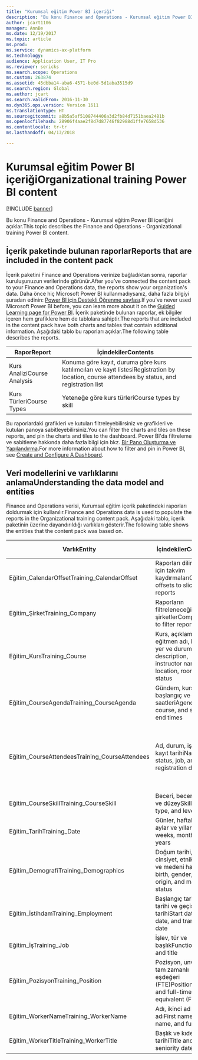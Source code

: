 ```yaml
---
title: "Kurumsal eğitim Power BI içeriği"
description: "Bu konu Finance and Operations - Kurumsal eğitim Power BI içeriğini açıklar."
author: jcart1106
manager: AnnBe
ms.date: 12/19/2017
ms.topic: article
ms.prod: 
ms.service: dynamics-ax-platform
ms.technology: 
audience: Application User, IT Pro
ms.reviewer: sericks
ms.search.scope: Operations
ms.custom: 263874
ms.assetid: 45dbba14-aba6-4571-be0d-5d1aba3515d9
ms.search.region: Global
ms.author: jcart
ms.search.validFrom: 2016-11-30
ms.dyn365.ops.version: Version 1611
ms.translationtype: HT
ms.sourcegitcommit: a8b5a5af5108744406a3d2fb84d7151baea2481b
ms.openlocfilehash: 28906f4aae2f8d7d87746f82988d1ffe7658d536
ms.contentlocale: tr-tr
ms.lasthandoff: 04/13/2018

---
```


# <a name="organizational-training-power-bi-content"></a><span data-ttu-id="b1646-103">Kurumsal eğitim Power BI içeriği</span><span class="sxs-lookup"><span data-stu-id="b1646-103">Organizational training Power BI content</span></span>

[!INCLUDE [banner](../includes/banner.md)]

<span data-ttu-id="b1646-104">Bu konu Finance and Operations - Kurumsal eğitim Power BI içeriğini açıklar.</span><span class="sxs-lookup"><span data-stu-id="b1646-104">This topic describes the Finance and Operations - Organizational training Power BI content.</span></span> 

## <a name="reports-that-are-included-in-the-content-pack"></a><span data-ttu-id="b1646-105">İçerik paketinde bulunan raporlar</span><span class="sxs-lookup"><span data-stu-id="b1646-105">Reports that are included in the content pack</span></span>
<span data-ttu-id="b1646-106">İçerik paketini Finance and Operations verinize bağladıktan sonra, raporlar kuruluşunuzun verilerinde görünür.</span><span class="sxs-lookup"><span data-stu-id="b1646-106">After you’ve connected the content pack to your Finance and Operations data, the reports show your organization's data.</span></span> <span data-ttu-id="b1646-107">Daha önce hiç Microsoft Power BI kullanmadıysanız, daha fazla bilgiyi şuradan edinin: [Power BI için Destekli Öğrenme sayfası](https://powerbi.microsoft.com/en-us/guided-learning/?WT.mc_id=PBIService_GetData).</span><span class="sxs-lookup"><span data-stu-id="b1646-107">If you’ve never used Microsoft Power BI before, you can learn more about it on the [Guided Learning page for Power BI](https://powerbi.microsoft.com/en-us/guided-learning/?WT.mc_id=PBIService_GetData).</span></span> <span data-ttu-id="b1646-108">İçerik paketinde bulunan raporlar, ek bilgiler içeren hem grafiklere hem de tablolara sahiptir.</span><span class="sxs-lookup"><span data-stu-id="b1646-108">The reports that are included in the content pack have both charts and tables that contain additional information.</span></span> <span data-ttu-id="b1646-109">Aşağıdaki tablo bu raporları açıklar.</span><span class="sxs-lookup"><span data-stu-id="b1646-109">The following table describes the reports.</span></span>

| <span data-ttu-id="b1646-110">Rapor</span><span class="sxs-lookup"><span data-stu-id="b1646-110">Report</span></span>          | <span data-ttu-id="b1646-111">İçindekiler</span><span class="sxs-lookup"><span data-stu-id="b1646-111">Contents</span></span>                                                                    |
|-----------------|-----------------------------------------------------------------------------|
| <span data-ttu-id="b1646-112">Kurs Analizi</span><span class="sxs-lookup"><span data-stu-id="b1646-112">Course Analysis</span></span> | <span data-ttu-id="b1646-113">Konuma göre kayıt, duruma göre kurs katılımcıları ve kayıt listesi</span><span class="sxs-lookup"><span data-stu-id="b1646-113">Registration by location, course attendees by status, and registration list</span></span> |
| <span data-ttu-id="b1646-114">Kurs Türleri</span><span class="sxs-lookup"><span data-stu-id="b1646-114">Course Types</span></span>    | <span data-ttu-id="b1646-115">Yeteneğe göre kurs türleri</span><span class="sxs-lookup"><span data-stu-id="b1646-115">Course types by skill</span></span>                                                       |

<span data-ttu-id="b1646-116">Bu raporlardaki grafikleri ve kutuları filtreleyebilirsiniz ve grafikleri ve kutuları panoya sabitleyebilirsiniz.</span><span class="sxs-lookup"><span data-stu-id="b1646-116">You can filter the charts and tiles on these reports, and pin the charts and tiles to the dashboard.</span></span> <span data-ttu-id="b1646-117">Power BI'da filtreleme ve sabitleme hakkında daha fazla bilgi için bkz. [Bir Pano Oluşturma ve Yapılandırma](https://powerbi.microsoft.com/en-us/guided-learning/powerbi-learning-4-2-create-configure-dashboards).</span><span class="sxs-lookup"><span data-stu-id="b1646-117">For more information about how to filter and pin in Power BI, see [Create and Configure A Dashboard](https://powerbi.microsoft.com/en-us/guided-learning/powerbi-learning-4-2-create-configure-dashboards).</span></span>

## <a name="understanding-the-data-model-and-entities"></a><span data-ttu-id="b1646-118">Veri modellerini ve varlıklarını anlama</span><span class="sxs-lookup"><span data-stu-id="b1646-118">Understanding the data model and entities</span></span>
<span data-ttu-id="b1646-119">Finance and Operations verisi, Kurumsal eğitim içerik paketindeki raporları doldurmak için kullanılır.</span><span class="sxs-lookup"><span data-stu-id="b1646-119">Finance and Operations data is used to populate the reports in the Organizational training content pack.</span></span> <span data-ttu-id="b1646-120">Aşağıdaki tablo, içerik paketinin üzerine dayandırıldığı varlıkları gösterir.</span><span class="sxs-lookup"><span data-stu-id="b1646-120">The following table shows the entities that the content pack was based on.</span></span>

| <span data-ttu-id="b1646-121">Varlık</span><span class="sxs-lookup"><span data-stu-id="b1646-121">Entity</span></span>                    | <span data-ttu-id="b1646-122">İçindekiler</span><span class="sxs-lookup"><span data-stu-id="b1646-122">Contents</span></span>                                                         | <span data-ttu-id="b1646-123">Diğer varlıklarla ilişkiler</span><span class="sxs-lookup"><span data-stu-id="b1646-123">Relationships with other entities</span></span>                                                                                                                                                                  |
|---------------------------|------------------------------------------------------------------|----------------------------------------------------------------------------------------------------------------------------------------------------------------------------------------------------|
| <span data-ttu-id="b1646-124">Eğitim\_CalendarOffset</span><span class="sxs-lookup"><span data-stu-id="b1646-124">Training\_CalendarOffset</span></span>  | <span data-ttu-id="b1646-125">Raporları dilimlemek için takvim kaydırmaları</span><span class="sxs-lookup"><span data-stu-id="b1646-125">Calendar offsets to slice reports</span></span>                                | <span data-ttu-id="b1646-126">Eğitim\_CourseAgenda Eğitim\_CourseAttendees</span><span class="sxs-lookup"><span data-stu-id="b1646-126">Training\_CourseAgenda Training\_CourseAttendees</span></span>                                                                                                                                                   |
| <span data-ttu-id="b1646-127">Eğitim\_Şirket</span><span class="sxs-lookup"><span data-stu-id="b1646-127">Training\_Company</span></span>         | <span data-ttu-id="b1646-128">Raporların filtreleneceği şirketler</span><span class="sxs-lookup"><span data-stu-id="b1646-128">Companies to filter reports by</span></span>                                   | <span data-ttu-id="b1646-129">Eğitim\_CourseAgenda Eğitim\_CourseAttendees</span><span class="sxs-lookup"><span data-stu-id="b1646-129">Training\_CourseAgenda Training\_CourseAttendees</span></span>                                                                                                                                                   |
| <span data-ttu-id="b1646-130">Eğitim\_Kurs</span><span class="sxs-lookup"><span data-stu-id="b1646-130">Training\_Course</span></span>          | <span data-ttu-id="b1646-131">Kurs, açıklama, eğitmen adı, konum, yer ve durum</span><span class="sxs-lookup"><span data-stu-id="b1646-131">Course, description, instructor name, location, room, and status</span></span> | <span data-ttu-id="b1646-132">Eğitim\_CourseAgenda Eğitim\_CourseAttendees Eğitim\_CourseSkill</span><span class="sxs-lookup"><span data-stu-id="b1646-132">Training\_CourseAgenda Training\_CourseAttendees Training\_CourseSkill</span></span>                                                                                                                             |
| <span data-ttu-id="b1646-133">Eğitim\_CourseAgenda</span><span class="sxs-lookup"><span data-stu-id="b1646-133">Training\_CourseAgenda</span></span>    | <span data-ttu-id="b1646-134">Gündem, kurs, başlangıç ve bitiş saatleri</span><span class="sxs-lookup"><span data-stu-id="b1646-134">Agenda, course, and start and end times</span></span>                          | <span data-ttu-id="b1646-135">Eğitim\_Şirket Eğitim\_CalendarOffset Eğitim\_Tarih Eğitim\_Kurs</span><span class="sxs-lookup"><span data-stu-id="b1646-135">Training\_Company Training\_CalendarOffset Training\_Date Training\_Course</span></span>                                                                                                                         |
| <span data-ttu-id="b1646-136">Eğitim\_CourseAttendees</span><span class="sxs-lookup"><span data-stu-id="b1646-136">Training\_CourseAttendees</span></span> | <span data-ttu-id="b1646-137">Ad, durum, iş ve kayıt tarihi</span><span class="sxs-lookup"><span data-stu-id="b1646-137">Name, status, job, and registration date</span></span>                         | <span data-ttu-id="b1646-138">Eğitim\_Şirket Eğitim\_CalendarOffset Eğitim\_Tarih Eğitim\_Demografi Eğitim\_İstihdam Eğitim\_Kurs Eğitim\_WorkerName Eğitim\_WorkerTitle Eğitim\_İş Eğitim\_Pozisyon</span><span class="sxs-lookup"><span data-stu-id="b1646-138">Training\_Company Training\_CalendarOffset Training\_Date Training\_Demographics Training\_Employment Training\_Course Training\_WorkerName Training\_WorkerTitle Training\_Job Training\_Position</span></span> |
| <span data-ttu-id="b1646-139">Eğitim\_CourseSkill</span><span class="sxs-lookup"><span data-stu-id="b1646-139">Training\_CourseSkill</span></span>     | <span data-ttu-id="b1646-140">Beceri, beceri türü ve düzey</span><span class="sxs-lookup"><span data-stu-id="b1646-140">Skill, skill type, and level</span></span>                                     | <span data-ttu-id="b1646-141">Eğitim\_Kurs</span><span class="sxs-lookup"><span data-stu-id="b1646-141">Training\_Course</span></span>                                                                                                                                                                                   |
| <span data-ttu-id="b1646-142">Eğitim\_Tarih</span><span class="sxs-lookup"><span data-stu-id="b1646-142">Training\_Date</span></span>            | <span data-ttu-id="b1646-143">Günler, haftalar, aylar ve yıllar</span><span class="sxs-lookup"><span data-stu-id="b1646-143">Days, weeks, months, and years</span></span>                                   | <span data-ttu-id="b1646-144">Eğitim\_CourseAgenda Eğitim\_CourseAttendees</span><span class="sxs-lookup"><span data-stu-id="b1646-144">Training\_CourseAgenda Training\_CourseAttendees</span></span>                                                                                                                                                   |
| <span data-ttu-id="b1646-145">Eğitim\_Demografi</span><span class="sxs-lookup"><span data-stu-id="b1646-145">Training\_Demographics</span></span>    | <span data-ttu-id="b1646-146">Doğum tarihi, cinsiyet, etnik köken ve medeni hal</span><span class="sxs-lookup"><span data-stu-id="b1646-146">Date of birth, gender, ethnic origin, and marital status</span></span>         | <span data-ttu-id="b1646-147">Eğitim\_CourseAgenda Eğitim\_CourseAttendees</span><span class="sxs-lookup"><span data-stu-id="b1646-147">Training\_CourseAgenda Training\_CourseAttendees</span></span>                                                                                                                                                   |
| <span data-ttu-id="b1646-148">Eğitim\_İstihdam</span><span class="sxs-lookup"><span data-stu-id="b1646-148">Training\_Employment</span></span>      | <span data-ttu-id="b1646-149">Başlangıç tarihi, bitiş tarihi ve geçiş tarihi</span><span class="sxs-lookup"><span data-stu-id="b1646-149">Start date, end date, and transition date</span></span>                        | <span data-ttu-id="b1646-150">Eğitim\_CourseAgenda Eğitim\_CourseAttendees</span><span class="sxs-lookup"><span data-stu-id="b1646-150">Training\_CourseAgenda Training\_CourseAttendees</span></span>                                                                                                                                                   |
| <span data-ttu-id="b1646-151">Eğitim\_İş</span><span class="sxs-lookup"><span data-stu-id="b1646-151">Training\_Job</span></span>             | <span data-ttu-id="b1646-152">İşlev, tür ve başlık</span><span class="sxs-lookup"><span data-stu-id="b1646-152">Function, type, and title</span></span>                                        | <span data-ttu-id="b1646-153">Eğitim\_CourseAgenda Eğitim\_CourseAttendees</span><span class="sxs-lookup"><span data-stu-id="b1646-153">Training\_CourseAgenda Training\_CourseAttendees</span></span>                                                                                                                                                   |
| <span data-ttu-id="b1646-154">Eğitim\_Pozisyon</span><span class="sxs-lookup"><span data-stu-id="b1646-154">Training\_Position</span></span>        | <span data-ttu-id="b1646-155">Pozisyon, unvan ve tam zamanlı eşdeğeri (FTE)</span><span class="sxs-lookup"><span data-stu-id="b1646-155">Position, title, and full-time equivalent (FTE)</span></span>                  | <span data-ttu-id="b1646-156">Eğitim\_CourseAgenda Eğitim\_CourseAttendees</span><span class="sxs-lookup"><span data-stu-id="b1646-156">Training\_CourseAgenda Training\_CourseAttendees</span></span>                                                                                                                                                   |
| <span data-ttu-id="b1646-157">Eğitim\_WorkerName</span><span class="sxs-lookup"><span data-stu-id="b1646-157">Training\_WorkerName</span></span>      | <span data-ttu-id="b1646-158">Adı, ikinci ad ve tam adı</span><span class="sxs-lookup"><span data-stu-id="b1646-158">First name, last name, and full name</span></span>                             | <span data-ttu-id="b1646-159">Eğitim\_CourseAttendees</span><span class="sxs-lookup"><span data-stu-id="b1646-159">Training\_CourseAttendees</span></span>                                                                                                                                                                          |
| <span data-ttu-id="b1646-160">Eğitim\_WorkerTitle</span><span class="sxs-lookup"><span data-stu-id="b1646-160">Training\_WorkerTitle</span></span>     | <span data-ttu-id="b1646-161">Başlık ve kıdem tarihi</span><span class="sxs-lookup"><span data-stu-id="b1646-161">Title and seniority date</span></span>                                         | <span data-ttu-id="b1646-162">Eğitim\_CourseAttendees</span><span class="sxs-lookup"><span data-stu-id="b1646-162">Training\_CourseAttendees</span></span>                                                                                                                                                                          |





